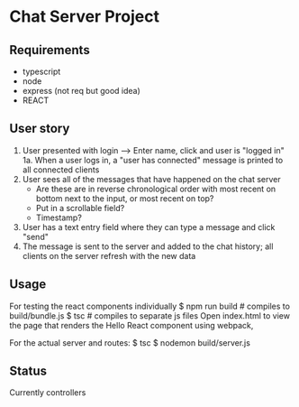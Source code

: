 # Chat Server Project

## Requirements
* typescript
* node
* express (not req but good idea)
* REACT

## User story
1. User presented with login --> Enter name, click and user is "logged in"
	1a. When a user logs in, a "user has connected" message is printed to all connected clients
2. User sees all of the messages that have happened on the chat server
	- Are these are in reverse chronological order with most recent on bottom next to the input, or most recent on top?
	- Put in a scrollable field?
	- Timestamp?
3. User has a text entry field where they can type a message and click "send"
4. The message is sent to the server and added to the chat history; all clients on the server refresh with the new data


## Usage
For testing the react components individually
    $ npm run build  # compiles to build/bundle.js
	$ tsc  # compiles to separate js files
Open index.html to view the page that renders the Hello React component using webpack, 

For the actual server and routes:
	$ tsc
	$ nodemon build/server.js

## Status
Currently controllers 
